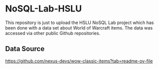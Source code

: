 # NoSQL-Lab-HSLU

This repository is just to upload the HSLU NoSQL Lab project which has been done with a data set about World of Warcraft items. The data was accessed via other public Github repositories.

## Data Source
https://github.com/nexus-devs/wow-classic-items?tab=readme-ov-file



